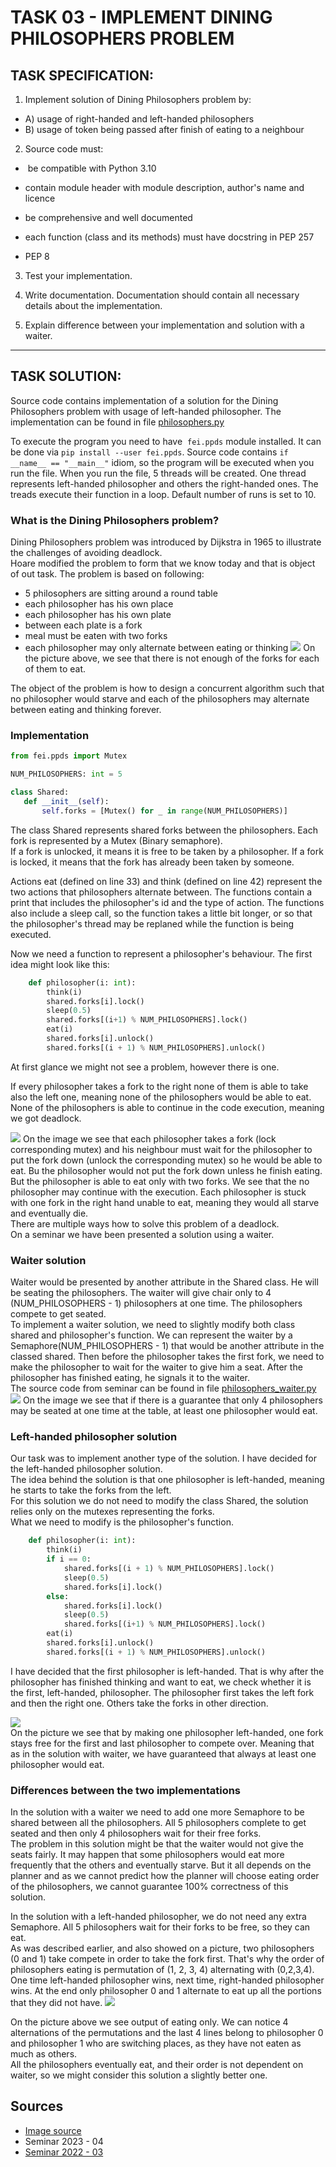 # TASK 03 - IMPLEMENT DINING PHILOSOPHERS PROBLEM

## TASK SPECIFICATION:

1. Implement solution of Dining Philosophers problem by:
  - A) usage of right-handed and left-handed philosophers
  - B) usage of token being passed after finish of eating to a neighbour
2. Source code must:   
  
  -  be compatible with Python 3.10
    
  - contain module header with module description, author's name and licence
    
  - be comprehensive and well documented
    
  - each function (class and its methods) must have docstring in PEP 257
    
  - PEP 8
    
3. Test your implementation.
  
4. Write documentation. Documentation should contain all necessary details about the implementation.
  
5. Explain difference between your implementation and solution with a waiter.
  

---

## TASK SOLUTION:

Source code contains implementation of a solution for the Dining Philosophers problem with usage of left-handed philosopher. The implementation can be found in file [philosophers.py](https://github.com/AlzbetaFekiacova/Fekiacova_105061_feippds/blob/03/philosphers.py)

To execute the program you need to have  `fei.ppds` module installed. It can be done via `pip install --user fei.ppds`. Source code contains `if __name__ == "__main__"` idiom, so the program will be executed when you run the file. When you run the file, 5 threads will be created. One thread represents left-handed philosopher and others the right-handed ones. The treads execute their function in a loop. Default number of runs is set to 10.

### What is the Dining Philosophers problem?

Dining Philosophers problem was introduced by Dijkstra in 1965 to illustrate the challenges of avoiding deadlock.  
Hoare modified the problem to form that we know today and that is object of out task. The problem is based on following:

- 5 philosophers are sitting around a round table
- each philosopher has his own place
- each philosopher has his own plate
- between each plate is a fork
- meal must be eaten with two forks
- each philosopher may only alternate between eating or thinking
![](problem_img.png)
On the picture above, we see that there is not enough of the forks for each of them to eat.

The object of the problem is how to design a concurrent algorithm such that no philosopher would starve and each of the philosophers may alternate between eating and thinking forever.

### Implementation
```python
from fei.ppds import Mutex  

NUM_PHILOSOPHERS: int = 5  

class Shared:  
   def __init__(self):       
       self.forks = [Mutex() for _ in range(NUM_PHILOSOPHERS)]  
```

The class Shared represents shared forks between the philosophers. Each fork is represented by a Mutex (Binary semaphore).  
If a fork is unlocked, it means it is free to be taken by a philosopher. If a fork is locked, it means that the fork has already been taken by someone.

Actions eat (defined on line 33) and think (defined on line 42) represent the two actions that philosophers alternate between. The functions contain a print that includes the philosopher's id and the type of action. The functions also include a sleep call, so the function takes a little bit longer, or so that the philosopher's thread may be replaned while the function is being executed.

Now we need a function to represent a philosopher's behaviour. The first idea might look like this:

```python
    def philosopher(i: int):        
        think(i)  
        shared.forks[i].lock()        
        sleep(0.5)        
        shared.forks[(i+1) % NUM_PHILOSOPHERS].lock()        
        eat(i)        
        shared.forks[i].unlock()        
        shared.forks[(i + 1) % NUM_PHILOSOPHERS].unlock()  
```

At first glance we might not see a problem, however there is one.

If every philosopher takes a fork to the right none of them is able to take also the left one, meaning none of the philosophers would be able to eat. None of the philosophers is able to continue in the code execution, meaning we got deadlock.

![](problem_img_deadlock.png)
On the image we see that each philosopher takes a fork (lock corresponding mutex) and his neighbour must wait for the philosopher to put the fork down (unlock the corresponding mutex) so he would be able to eat. Bu the philosopher would not put the fork down unless he finish eating. But the philosopher is able to eat only with two forks. We see that the no philosopher may continue with the execution. Each philosopher is stuck with one fork in the right hand unable to eat, meaning they would all starve and eventually die.  
There are multiple ways how to solve this problem of a deadlock.  
On a seminar we have been presented a solution using a waiter.

### Waiter solution

Waiter would be presented by another attribute in the Shared class. He will be seating the philosophers. The waiter will give chair only to 4 (NUM_PHILOSOPHERS - 1) philosophers at one time. The philosophers compete to get seated.  
To implement a waiter solution, we need to slightly modify both class shared and philosopher's function. We can represent the waiter by a Semaphore(NUM_PHILOSOPHERS - 1) that would be another attribute in the classed shared. Then before the philosopher takes the first fork, we need to make the philosopher to wait for the waiter to give him a seat. After the philosopher has finished eating, he signals it to the waiter.  
The source code from seminar can be found in file [philosophers_waiter.py](https://github.com/AlzbetaFekiacova/Fekiacova_105061_feippds/blob/03/philosophers_waiter.py)  
![](problem_waiter_img.png)
On the image we see that if there is a guarantee that only 4 philosophers may be seated at one time at the table, at least one philosopher would eat.

### Left-handed philosopher solution

Our task was to implement another type of the solution. I have decided for the left-handed philosopher solution.  
The idea behind the solution is that one philosopher is left-handed, meaning he starts to take the forks from the left.  
For this solution we do not need to modify the class Shared, the solution relies only on the mutexes representing the forks.  
What we need to modify is the philosopher's function.

```python
    def philosopher(i: int):       
        think(i)  
        if i == 0:            
            shared.forks[(i + 1) % NUM_PHILOSOPHERS].lock()            
            sleep(0.5)            
            shared.forks[i].lock()        
        else:            
            shared.forks[i].lock()            
            sleep(0.5)            
            shared.forks[(i+1) % NUM_PHILOSOPHERS].lock()        
        eat(i)        
        shared.forks[i].unlock()        
        shared.forks[(i + 1) % NUM_PHILOSOPHERS].unlock()
```

I have decided that the first philosopher is left-handed. That is why after the philosopher has finished thinking and want to eat, we check whether it is the first, left-handed, philosopher. The philosopher first takes the left fork and then the right one. Others take the forks in other direction.

![](problem_lef-handed_img.png)  
On the picture we see that by making one philosopher left-handed, one fork stays free for the first and last philosopher to compete over. Meaning that as in the solution with waiter, we have guaranteed that always at least one philosopher would eat.

### Differences between the two implementations
In the solution with a waiter we need to add one more Semaphore to be shared between all the philosophers. All 5 philosophers complete to get seated and then only 4 philosophers wait for their free forks.  
The problem in this solution might be that the waiter would not give the seats fairly. It may happen that some philosophers would eat more frequently that the others and eventually starve. But it all depends on the planner and as we cannot predict how the planner will choose eating order of the philosophers, we cannot guarantee 100% correctness of this solution.

In the solution with a left-handed philosopher, we do not need any extra Semaphore. All 5 philosophers wait for their forks to be free, so they can eat.  
As was described earlier, and also showed on a picture, two philosophers (0 and 1) take compete in order to take the fork first. That's why the order of philosophers eating is permutation of (1, 2, 3, 4) alternating with (0,2,3,4). One time left-handed philosopher wins, next time, right-handed philosopher wins. At the end only philosopher 0 and 1 alternate to eat up all the portions that they did not have.
![](philosophers_output.png)


On the picture above we see output of eating only. We can notice 4 alternations of the permutations and the last 4 lines belong to philosopher 0 and philosopher 1 who are switching places, as they have not eaten as much as others.  
All the philosophers eventually eat, and their order is not dependent on waiter, so we might consider this solution a slightly better one.

## Sources
- [Image source](https://commons.wikimedia.org/w/index.php?curid=56559)
- Seminar 2023 - 04
- [Seminar 2022 - 03](https://www.youtube.com/watch?v=DgI8E_bVfBA&ab_channel=Paraleln%C3%A9programovanieadistribuovan%C3%A9syst%C3%A9my) 